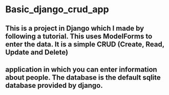 # Basic_django_crud_app
## This is a project in Django which I made by following a tutorial. This uses ModelForms to enter the data. It is a simple CRUD (Create, Read, Update and Delete) 
## application in which you can enter information about people. The database is the default sqlite database provided by django.

